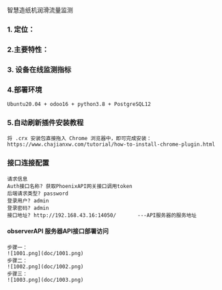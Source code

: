 智慧造纸机润滑流量监测

### 1. 定位：
    

### 2.主要特性：
    
    
### 3. 设备在线监测指标

    
### 4.部署环境
    
    Ubuntu20.04 + odoo16 + python3.8 + PostgreSQL12

### 5.自动刷新插件安装教程
    将 .crx 安装包直接拖入 Chrome 浏览器中，即可完成安装：
    https://www.chajianxw.com/tutorial/how-to-install-chrome-plugin.html


### 接口连接配置
    请求信息
    Auth接口名称? 获取PhoenixAPI网关接口调用token
    后端请求类型? password
    登录用户? admin
    登录密码? admin
    接口地址? http://192.168.43.16:14050/       ---API服务器的服务地址
#### observerAPI 服务器API接口部署访问
    步骤一：
    ![1001.png](doc/1001.png)
    步骤二：
    ![1002.png](doc/1002.png)
    步骤三：
    ![1003.png](doc/1003.png)
    
    